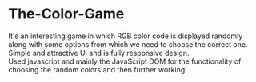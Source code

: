 # The-Color-Game
It's an interesting game in which RGB color code is displayed randomly along with some options from which we need to choose the correct one.<br>
Simple and attractive UI and is fully responsive design. <br>
Used javascript and mainly the JavaScript DOM for the functionality of choosing the random colors and then further working! <br>

